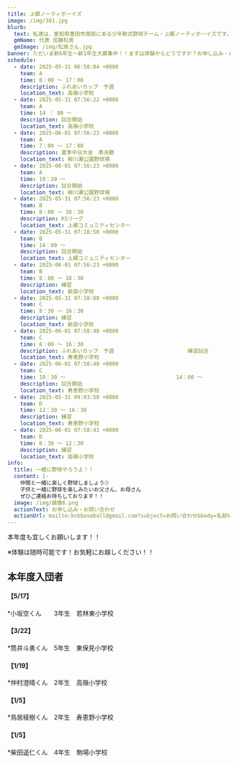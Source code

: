 ```yaml
---
title: 上郷ノーティボーイズ
image: /img/381.jpg
blurb:
  text: 私達は、愛知県豊田市南部にある少年軟式野球チーム・上郷ノーティボーイズです。野球を愛する少年・少女達の夢を育み、軟式野球を正しく指導し、体力向上と礼儀を養成します。また、親友同士の友情と交歓の場を与え、規則正しい明朗な少年・少女を育成することを目的としています。
  gmName: 代表 加藤松男
  gmImage: /img/松男さん.jpg
banner: ただいま新6年生～新1年生大募集中！！まずは体験からどうですか？お申し込み・お問い合わせはお気軽にどうぞ！！
schedule:
  - date: 2025-05-31 06:58:04 +0000
    team: A
    time: 8：00 ～ 17：00
    description: ふれあいカップ　予選
    location_text: 高嶺小学校
  - date: 2025-05-31 07:56:22 +0000
    team: A
    time: 14 ： 00 ～
    description: 試合開始
    location_text: 高嶺小学校
  - date: 2025-06-01 07:56:23 +0000
    team: A
    time: 7：00 ～ 17：00
    description: 夏季中日大会　準決勝
    location_text: 柳川瀬公園野球場
  - date: 2025-06-01 07:56:23 +0000
    team: A
    time: 10：20 ～
    description: 試合開始
    location_text: 柳川瀬公園野球場
  - date: 2025-05-31 07:56:23 +0000
    team: B
    time: 8：00 ～ 16：30
    description: KSリーグ
    location_text: 上郷コミュニティセンター
  - date: 2025-05-31 07:10:50 +0000
    team: B
    time: 14：00 ～
    description: 試合開始
    location_text: 上郷コミュニティセンター
  - date: 2025-06-01 07:56:23 +0000
    team: B
    time: 8：00 ～ 16：30
    description: 練習
    location_text: 畝部小学校
  - date: 2025-05-31 07:38:08 +0000
    team: C
    time: 8：30 ～ 16：30
    description: 練習
    location_text: 畝部小学校
  - date: 2025-06-01 07:58:40 +0000
    team: C
    time: 8：00 ～ 16：30
    description: ふれあいカップ　予選　　　　　　　　　　　　　　練習試合
    location_text: 寿恵野小学校
  - date: 2025-06-01 07:58:40 +0000
    team: C
    time: 10：30 ～　　　　　　　　　　　　　　　　　　　　　14：00 ～
    description: 試合開始
    location_text: 寿恵野小学校
  - date: 2025-05-31 09:03:58 +0000
    team: D
    time: 12：30 ～ 16：30
    description: 練習
    location_text: 寿恵野小学校
  - date: 2025-06-01 07:58:41 +0000
    team: D
    time: 8：30 ～ 12：30
    description: 練習
    location_text: 高嶺小学校
info:
  title: 一緒に野球やろうよ！！
  content: |-
    仲間と一緒に楽しく野球しましょう⚾
    子供と一緒に野球を楽しみたいお父さん、お母さん
    ぜひご連絡お待ちしております！！
  image: /img/画像6.png
  actionText: お申し込み・お問い合わせ
  actionUrl: mailto:knbbaseball@gmail.com?subject=お問い合わせ&body=名前%20%3A%0D%0Aふりがな%20%3A%0D%0A電話%20%3A%0D%0A学校名%20%3A%0D%0A学年%20%3A%0D%0Aお問い合せ内容%20%3A（例、体験・見学・入団希望）
---
```

本年度も宜しくお願いします！！


※体験は随時可能です！お気軽にお越しください！！

## 本年度入団者

#### 【5/17】

*小坂空くん　　3年生　若林東小学校

#### 【3/22】

*筒井斗勇くん　5年生　東保見小学校

#### 【1/19】

*仲村澄晴くん　2年生　高嶺小学校

#### 【1/5】

*鳥居稜樹くん　2年生　寿恵野小学校

#### 【1/5】

*柴田遥仁くん　4年生　駒場小学校

